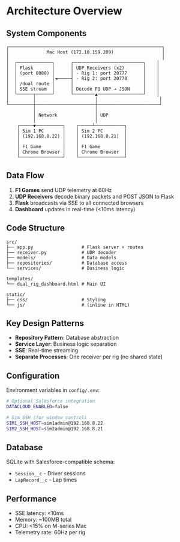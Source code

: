 # Architecture Overview

## System Components

```
┌─────────────────────────────────────────────────────────┐
│              Mac Host (172.18.159.209)                  │
│                                                         │
│  ┌─────────────┐      ┌──────────────────────────┐    │
│  │ Flask       │      │ UDP Receivers (x2)       │    │
│  │ (port 8080) │      │ - Rig 1: port 20777      │    │
│  │             │◄─────┤ - Rig 2: port 20778      │    │
│  │ /dual route │      │                          │    │
│  │ SSE stream  │      │ Decode F1 UDP → JSON     │    │
│  └──────┬──────┘      └────────▲─────────────────┘    │
│         │                      │                       │
└─────────┼──────────────────────┼───────────────────────┘
          │                      │
          │ Network              │ UDP
          │                      │
    ┌─────▼──────────┐    ┌─────┴───────────┐
    │ Sim 1 PC       │    │ Sim 2 PC        │
    │ (192.168.8.22) │    │ (192.168.8.21)  │
    │                │    │                 │
    │ F1 Game        │    │ F1 Game         │
    │ Chrome Browser │    │ Chrome Browser  │
    └────────────────┘    └─────────────────┘
```

## Data Flow

1. **F1 Games** send UDP telemetry at 60Hz
2. **UDP Receivers** decode binary packets and POST JSON to Flask
3. **Flask** broadcasts via SSE to all connected browsers
4. **Dashboard** updates in real-time (<10ms latency)

## Code Structure

```
src/
├── app.py                  # Flask server + routes
├── receiver.py             # UDP decoder
├── models/                 # Data models
├── repositories/           # Database access
└── services/               # Business logic

templates/
└── dual_rig_dashboard.html # Main UI

static/
├── css/                    # Styling
└── js/                     # (inline in HTML)
```

## Key Design Patterns

- **Repository Pattern**: Database abstraction
- **Service Layer**: Business logic separation
- **SSE**: Real-time streaming
- **Separate Processes**: One receiver per rig (no shared state)

## Configuration

Environment variables in `config/.env`:
```bash
# Optional Salesforce integration
DATACLOUD_ENABLED=false

# Sim SSH (for window control)
SIM1_SSH_HOST=sim1admin@192.168.8.22
SIM2_SSH_HOST=sim2admin@192.168.8.21
```

## Database

SQLite with Salesforce-compatible schema:
- `Session__c` - Driver sessions
- `LapRecord__c` - Lap times

## Performance

- SSE latency: <10ms
- Memory: ~100MB total
- CPU: <15% on M-series Mac
- Telemetry rate: 60Hz per rig
